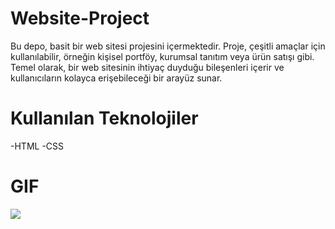 # Website-Project
Bu depo, basit bir web sitesi projesini içermektedir. Proje, çeşitli amaçlar için kullanılabilir, örneğin kişisel portföy, kurumsal tanıtım veya ürün satışı gibi. Temel olarak, bir web sitesinin ihtiyaç duyduğu bileşenleri içerir ve kullanıcıların kolayca erişebileceği bir arayüz sunar.


# Kullanılan Teknolojiler
-HTML
-CSS

# GIF

![](images/websitegif.gif)

